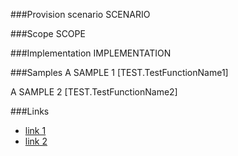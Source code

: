 <!-- M2-TODO -->
<properties
	  pageTitle="InformationRightsManagementSettingsDefinition"
    pageName="InformationRightsManagementSettingsDefinition"
    parentPageId="12771"
/>

###Provision scenario
SCENARIO

###Scope
SCOPE

###Implementation
IMPLEMENTATION

###Samples
A SAMPLE 1
[TEST.TestFunctionName1]

A SAMPLE 2
[TEST.TestFunctionName2]

###Links
- [link 1](http://example.com)
- [link 2](http://example.com)
